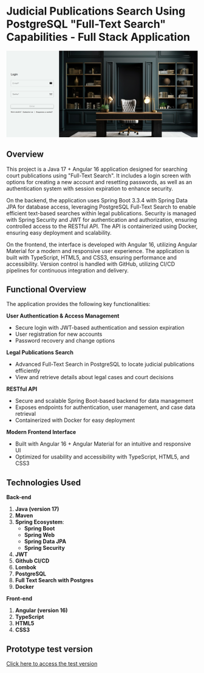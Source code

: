 # Judicial Publications Search Using PostgreSQL "Full-Text Search" Capabilities - Full Stack Application

![publications-angular-with-java](./Project-login.png)


## Overview
This project is a Java 17 + Angular 16 application designed for searching court publications using "Full-Text Search". It includes a login screen with options for creating a new account and resetting passwords, as well as an authentication system with session expiration to enhance security.

On the backend, the application uses Spring Boot 3.3.4 with Spring Data JPA for database access, leveraging PostgreSQL Full-Text Search to enable efficient text-based searches within legal publications. Security is managed with Spring Security and JWT for authentication and authorization, ensuring controlled access to the RESTful API. The API is containerized using Docker, ensuring easy deployment and scalability.

On the frontend, the interface is developed with Angular 16, utilizing Angular Material for a modern and responsive user experience. The application is built with TypeScript, HTML5, and CSS3, ensuring performance and accessibility. Version control is handled with GitHub, utilizing CI/CD pipelines for continuous integration and delivery.

## Functional Overview
The application provides the following key functionalities:

**User Authentication & Access Management**
- Secure login with JWT-based authentication and session expiration
- User registration for new accounts
- Password recovery and change options

**Legal Publications Search**
- Advanced Full-Text Search in PostgreSQL to locate judicial publications efficiently
- View and retrieve details about legal cases and court decisions

**RESTful API**
- Secure and scalable Spring Boot-based backend for data management
- Exposes endpoints for authentication, user management, and case data retrieval
- Containerized with Docker for easy deployment

**Modern Frontend Interface**
- Built with Angular 16 + Angular Material for an intuitive and responsive UI
- Optimized for usability and accessibility with TypeScript, HTML5, and CSS3

## Technologies Used

**Back-end**
1. **Java (version 17)**
2. **Maven**
3. **Spring Ecosystem**:
   - **Spring Boot**
   - **Spring Web**
   - **Spring Data JPA**
   - **Spring Security**
4. **JWT**
5. **Github CI/CD**
6. **Lombok**
7. **PostgreSQL**
8. **Full Text Search with Postgres**
9. **Docker**

**Front-end**
1. **Angular (version 16)**
2. **TypeScript**
3. **HTML5**
4. **CSS3**

## Prototype test version

<a href="https://publicationsapi-frontend-v0.onrender.com/login" target="_blank">Click here to access the test version</a>